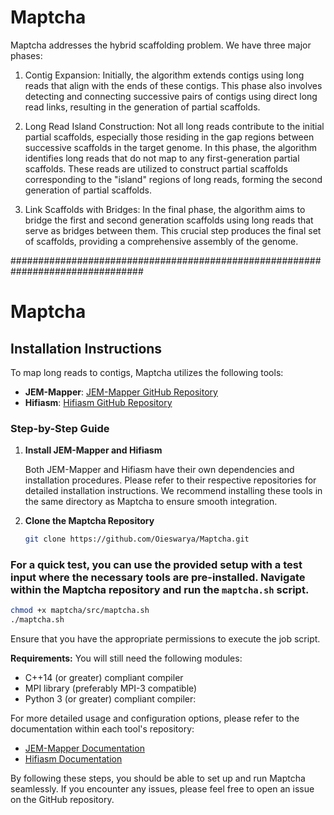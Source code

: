 # Maptcha

Maptcha addresses the hybrid scaffolding problem. We have three major phases: 
1. Contig Expansion: Initially, the algorithm extends contigs using long reads that align with the ends of these contigs. This phase also involves detecting and connecting successive pairs of contigs using direct long read links, resulting in the generation of partial scaffolds.

2. Long Read Island Construction: Not all long reads contribute to the initial partial scaffolds, especially those residing in the gap regions between successive scaffolds in the target genome. In this phase, the algorithm identifies long reads that do not map to any first-generation partial scaffolds. These reads are utilized to construct partial scaffolds corresponding to the "island" regions of long reads, forming the second generation of partial scaffolds.

3. Link Scaffolds with Bridges: In the final phase, the algorithm aims to bridge the first and second generation scaffolds using long reads that serve as bridges between them. This crucial step produces the final set of scaffolds, providing a comprehensive assembly of the genome.

  
################################################################################

# Maptcha

## Installation Instructions

To map long reads to contigs, Maptcha utilizes the following tools:

- **JEM-Mapper**: [JEM-Mapper GitHub Repository](https://github.com/TazinRahman1105050/JEM-Mapper)
- **Hifiasm**: [Hifiasm GitHub Repository](https://github.com/chhylp123/hifiasm)

### Step-by-Step Guide

1. **Install JEM-Mapper and Hifiasm**

   Both JEM-Mapper and Hifiasm have their own dependencies and installation procedures. Please refer to their respective repositories for detailed installation instructions. We recommend installing these tools in the same directory as Maptcha to ensure smooth integration.

2. **Clone the Maptcha Repository**

   ```bash
   git clone https://github.com/Oieswarya/Maptcha.git

### For a quick test, you can use the provided setup with a test input where the necessary tools are pre-installed. Navigate  within the Maptcha repository and run the `maptcha.sh` script. 

```bash
chmod +x maptcha/src/maptcha.sh
./maptcha.sh
```
Ensure that you have the appropriate permissions to execute the job script.

**Requirements:**
You will still need the following modules:
- C++14 (or greater) compliant compiler
- MPI library (preferably MPI-3 compatible)
- Python 3 (or greater) compliant compiler:

For more detailed usage and configuration options, please refer to the documentation within each tool's repository:

- [JEM-Mapper Documentation](https://github.com/TazinRahman1105050/JEM-Mapper)
- [Hifiasm Documentation](https://github.com/chhylp123/hifiasm)

By following these steps, you should be able to set up and run Maptcha seamlessly. If you encounter any issues, please feel free to open an issue on the GitHub repository.
